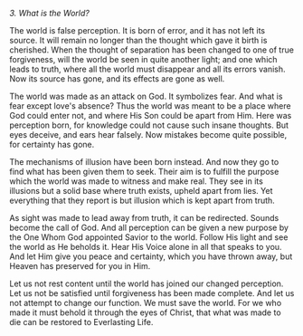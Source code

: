 *3. What is the World?*

The world is false perception. It is born of error, and it has not left its source. It will remain no longer than the thought which gave it birth is cherished. When the thought of separation has been changed to one of true forgiveness, will the world be seen in quite another light; and one which leads to truth, where all the world must disappear and all its errors vanish. Now its source has gone, and its effects are gone as well.

The world was made as an attack on God. It symbolizes fear. And what is fear except love's absence? Thus the world was meant to be a place where God could enter not, and where His Son could be apart from Him. Here was perception born, for knowledge could not cause such insane thoughts. But eyes deceive, and ears hear falsely. Now mistakes become quite possible, for certainty has gone.

The mechanisms of illusion have been born instead. And now they go to find what has been given them to seek. Their aim is to fulfill the purpose which the world was made to witness and make real. They see in its illusions but a solid base where truth exists, upheld apart from lies. Yet everything that they report is but illusion which is kept apart from truth.

As sight was made to lead away from truth, it can be redirected. Sounds become the call of God. And all perception can be given a new purpose by the One Whom God appointed Savior to the world. Follow His light and see the world as He beholds it. Hear His Voice alone in all that speaks to you. And let Him give you peace and certainty, which you have thrown away, but Heaven has preserved for you in Him.

Let us not rest content until the world has joined our changed perception. Let us not be satisfied until forgiveness has been made complete. And let us not attempt to change our function. We must save the world. For we who made it must behold it through the eyes of Christ, that what was made to die can be restored to Everlasting Life.